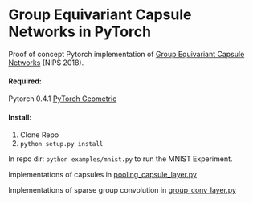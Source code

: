 # Group Equivariant Capsule Networks in PyTorch
Proof of concept Pytorch implementation of [Group Equivariant Capsule Networks](https://arxiv.org/pdf/1806.05086.pdf) (NIPS 2018).

#### Required:
Pytorch 0.4.1
[PyTorch Geometric](https://github.com/rusty1s/pytorch_geometric)

#### Install:
1) Clone Repo
2) `python setup.py install`

In repo dir: `python examples/mnist.py` to run the MNIST Experiment.

Implementations of capsules in [pooling_capsule_layer.py](https://github.com/mrjel/group_equivariant_capsules_pytorch/blob/master/group_capsules/nn/modules/pooling_capsule_layer.py)

Implementations of sparse group convolution in [group_conv_layer.py](https://github.com/mrjel/group_equivariant_capsules_pytorch/blob/master/group_capsules/nn/modules/group_conv_layer.py)

